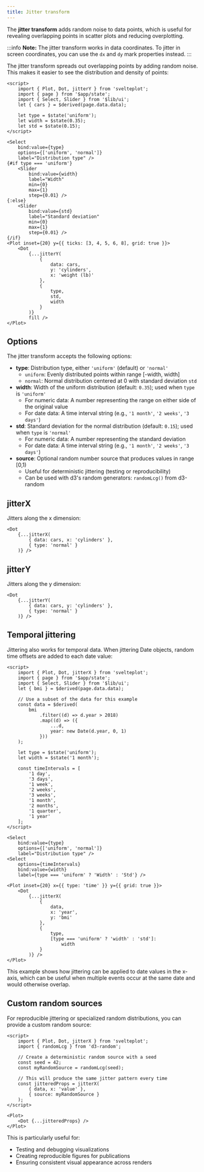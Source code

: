 ```yaml
---
title: Jitter transform
---
```


The **jitter transform** adds random noise to data points, which is useful for revealing overlapping points in scatter plots and reducing overplotting.

:::info
**Note:** The jitter transform works in data coordinates. To jitter in screen coordinates, you can use the `dx` and `dy` mark properties instead.
:::

The jitter transform spreads out overlapping points by adding random noise. This makes it easier to see the distribution and density of points:

```svelte live
<script>
    import { Plot, Dot, jitterY } from 'svelteplot';
    import { page } from '$app/state';
    import { Select, Slider } from '$lib/ui';
    let { cars } = $derived(page.data.data);

    let type = $state('uniform');
    let width = $state(0.35);
    let std = $state(0.15);
</script>

<Select
    bind:value={type}
    options={['uniform', 'normal']}
    label="Distribution type" />
{#if type === 'uniform'}
    <Slider
        bind:value={width}
        label="Width"
        min={0}
        max={1}
        step={0.01} />
{:else}
    <Slider
        bind:value={std}
        label="Standard deviation"
        min={0}
        max={1}
        step={0.01} />
{/if}
<Plot inset={20} y={{ ticks: [3, 4, 5, 6, 8], grid: true }}>
    <Dot
        {...jitterY(
            {
                data: cars,
                y: 'cylinders',
                x: 'weight (lb)'
            },
            {
                type,
                std,
                width
            }
        )}
        fill />
</Plot>
```

## Options

The jitter transform accepts the following options:

- **type**: Distribution type, either `'uniform'` (default) or `'normal'`
    - `uniform`: Evenly distributed points within range [-width, width]
    - `normal`: Normal distribution centered at 0 with standard deviation `std`
- **width**: Width of the uniform distribution (default: `0.35`); used when `type` is `'uniform'`
    - For numeric data: A number representing the range on either side of the original value
    - For date data: A time interval string (e.g., `'1 month'`, `'2 weeks'`, `'3 days'`)
- **std**: Standard deviation for the normal distribution (default: `0.15`); used when `type` is `'normal'`
    - For numeric data: A number representing the standard deviation
    - For date data: A time interval string (e.g., `'1 month'`, `'2 weeks'`, `'3 days'`)
- **source**: Optional random number source that produces values in range [0,1)
    - Useful for deterministic jittering (testing or reproducibility)
    - Can be used with d3's random generators: `randomLcg()` from d3-random


## jitterX

Jitters along the x dimension:

```svelte
<Dot
    {...jitterX(
        { data: cars, x: 'cylinders' },
        { type: 'normal' }
    )} />
```

## jitterY

Jitters along the y dimension:

```svelte
<Dot
    {...jitterY(
        { data: cars, y: 'cylinders' },
        { type: 'normal' }
    )} />
```

## Temporal jittering

Jittering also works for temporal data. When jittering Date objects, random time offsets are added to each date value:

```svelte live
<script>
    import { Plot, Dot, jitterX } from 'svelteplot';
    import { page } from '$app/state';
    import { Select, Slider } from '$lib/ui';
    let { bmi } = $derived(page.data.data);

    // Use a subset of the data for this example
    const data = $derived(
        bmi
            .filter((d) => d.year > 2018)
            .map((d) => ({
                ...d,
                year: new Date(d.year, 0, 1)
            }))
    );

    let type = $state('uniform');
    let width = $state('1 month');

    const timeIntervals = [
        '1 day',
        '3 days',
        '1 week',
        '2 weeks',
        '3 weeks',
        '1 month',
        '2 months',
        '1 quarter',
        '1 year'
    ];
</script>

<Select
    bind:value={type}
    options={['uniform', 'normal']}
    label="Distribution type" />
<Select
    options={timeIntervals}
    bind:value={width}
    label={type === 'uniform' ? 'Width' : 'Std'} />

<Plot inset={20} x={{ type: 'time' }} y={{ grid: true }}>
    <Dot
        {...jitterX(
            {
                data,
                x: 'year',
                y: 'bmi'
            },
            {
                type,
                [type === 'uniform' ? 'width' : 'std']:
                    width
            }
        )} />
</Plot>
```

This example shows how jittering can be applied to date values in the x-axis, which can be useful when multiple events occur at the same date and would otherwise overlap.

## Custom random sources

For reproducible jittering or specialized random distributions, you can provide a custom random source:

```svelte
<script>
    import { Plot, Dot, jitterX } from 'svelteplot';
    import { randomLcg } from 'd3-random';

    // Create a deterministic random source with a seed
    const seed = 42;
    const myRandomSource = randomLcg(seed);

    // This will produce the same jitter pattern every time
    const jitteredProps = jitterX(
        { data, x: 'value' },
        { source: myRandomSource }
    );
</script>

<Plot>
    <Dot {...jitteredProps} />
</Plot>
```

This is particularly useful for:

- Testing and debugging visualizations
- Creating reproducible figures for publications
- Ensuring consistent visual appearance across renders
